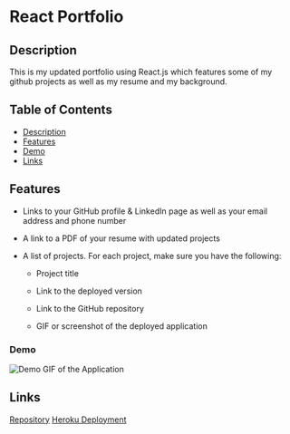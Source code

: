 # React Portfolio

## Description 

This is my updated portfolio using React.js which features some of my github projects as well as my resume and my background.

## Table of Contents 

* [Description](#description)
* [Features](#technologies)
* [Demo](#demo)
* [Links](#links)

## Features
* Links to your GitHub profile & LinkedIn page as well as your email address and phone number

* A link to a PDF of your resume with updated projects

* A list of projects. For each project, make sure you have the following:

  * Project title

  * Link to the deployed version

  * Link to the GitHub repository

  * GIF or screenshot of the deployed application

### Demo     
![Demo GIF of the Application](./assets/TechBlog.gif) 

## Links
[Repository](https://github.com/princessmoss/19-React-Portfolio)
[Heroku Deployment](https://princess-portfolio.herokuapp.com/)








